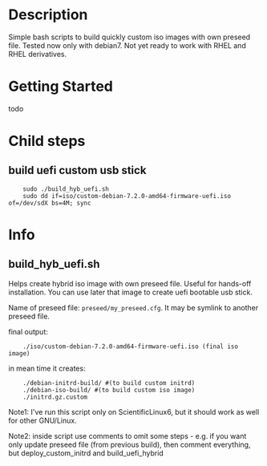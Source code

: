 # Description

Simple bash scripts to build quickly custom iso images with own preseed file. Tested now only with debian7.
Not yet ready to work with RHEL and RHEL derivatives.

# Getting Started

todo

# Child steps

## build uefi custom usb stick
```
    sudo ./build_hyb_uefi.sh
    sudo dd if=iso/custom-debian-7.2.0-amd64-firmware-uefi.iso of=/dev/sdX bs=4M; sync
```

# Info

## build_hyb_uefi.sh

Helps create hybrid iso image with own preseed file. Useful for hands-off installation.
You can use later that image to create uefi bootable usb stick.

Name of preseed file: ```preseed/my_preseed.cfg```. It may be symlink to another preseed file.

final output:
```
    ./iso/custom-debian-7.2.0-amd64-firmware-uefi.iso (final iso image)
```

in mean time it creates:
```
    ./debian-initrd-build/ #(to build custom initrd)
    ./debian-iso-build/ #(to build custom iso image)
    ./initrd.gz.custom
```

Note1: I've run this script only on ScientificLinux6, but it should work as well for other GNU/Linux.

Note2: inside script use comments to omit some steps - e.g. if you want only update preseed file (from previous build),
then comment everything, but deploy_custom_initrd and build_uefi_hybrid
